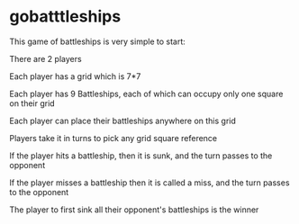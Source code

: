 # gobatttleships

This game of battleships is very simple to start:

There are 2 players

Each player has a grid which is 7\*7

Each player has 9 Battleships, each of which can occupy only one square on their grid

Each player can place their battleships anywhere on this grid

Players take it in turns to pick any grid square reference

If the player hits a battleship, then it is sunk, and the turn passes to the opponent

If the player misses a battleship then it is called a miss, and the turn passes to the opponent

The player to first sink all their opponent's battleships is the winner
